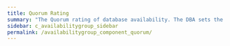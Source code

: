 ```yaml
---
title: Quorum Rating
summary: "The Quorum rating of database availability. The DBA sets the quorum configuration in the SQL Server Management Studio. The Quorum rating determines the number of node failures that the cluster can sustain."
sidebar: c_availabilitygroup_sidebar
permalink: /availabilitygroup_component_quorum/
---
```

